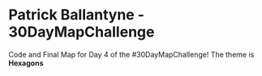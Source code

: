 # Patrick Ballantyne - 30DayMapChallenge

Code and Final Map for Day 4 of the #30DayMapChallenge! The theme is **Hexagons**


